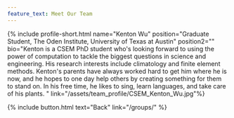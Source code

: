 ```yaml
---
feature_text: Meet Our Team
---
```

{% include profile-short.html name="Kenton Wu" position="Graduate Student, The Oden Institute, University of Texas at Austin" position2=""  bio="Kenton is a CSEM PhD student who's looking forward to using the power of computation to tackle the biggest questions in science and engineering. His research interests include climatology and finite element methods. Kenton's parents have always worked hard to get him where he is now, and he hopes to one day help others by creating something for them to stand on. In his free time, he likes to sing, learn languages, and take care of his plants. 
" link="/assets/team_profile/CSEM_Kenton_Wu.jpg"%}



[]()


{% include button.html text="Back" link="/groups/" %}
